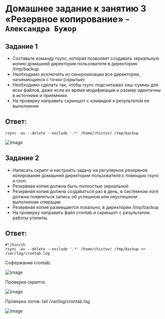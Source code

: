 # Домашнее задание к занятию 3 «Резервное копирование» - `Александра Бужор`

## Задание 1
- Составьте команду rsync, которая позволяет создавать зеркальную копию домашней директории пользователя в директорию /tmp/backup
- Необходимо исключить из синхронизации все директории, начинающиеся с точки (скрытые)
- Необходимо сделать так, чтобы rsync подсчитывал хэш-суммы для всех файлов, даже если их время модификации и размер идентичны в источнике и приемнике.
- На проверку направить скриншот с командой и результатом ее выполнения

## Ответ:
```
rsync -av --delete --exclude '.*' /home/chistov/ /tmp/backup
```
![image](https://github.com/user-attachments/assets/63f93210-a324-4254-8a28-971735d335d7)

## Задание 2
- Написать скрипт и настроить задачу на регулярное резервное копирование домашней директории пользователя с помощью rsync и cron.
- Резервная копия должна быть полностью зеркальной
- Резервная копия должна создаваться раз в день, в системном логе должна появляться запись об успешном или неуспешном выполнении операции
- Резервная копия размещается локально, в директории /tmp/backup
- На проверку направить файл crontab и скриншот с результатом работы утилиты.
  
## Ответ:
```
#!/bin/sh
rsync -av --delete --exclude '.*' /home/chistov/ /tmp/backup >> /var/log/crontab.log
```
Софержание crontab:

![image](https://github.com/user-attachments/assets/da87b56b-7482-463d-857c-f9d0c1a12e4e)

Проверка скрипта:

![image](https://github.com/user-attachments/assets/5536209c-b7b8-4f5c-9cdd-82581dcddc5c)

Проверка логов:
tail /var/log/crontab.log

![image](https://github.com/user-attachments/assets/ef7004f5-88d8-45f5-8b8d-216a94fe8743)




